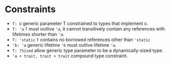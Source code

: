 # Constraints

- `T: U`
  generic parameter T constrained to types that implement `U`.
- `T: 'a`
  `T` must outlive `'a`, it cannot transitively contain any references with lifetimes shorter than `'a`.
- `T: 'static`
  `T` contains no borrowed references other than `'static`
- `'b: 'a`
  generic lifetime `'b` must outlive lifetime `'a`.
- `T: ?Sized`
  allow generic type parameter to be a dynamically-sized type.
- `'a + trait, trait + trait`
  compound type constraint.


